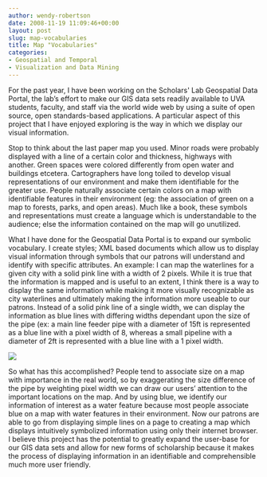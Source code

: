```yaml
---
author: wendy-robertson
date: 2008-11-19 11:09:46+00:00
layout: post
slug: map-vocabularies
title: Map "Vocabularies"
categories:
- Geospatial and Temporal
- Visualization and Data Mining
---
```


For the past year, I have been working on the Scholars' Lab Geospatial Data Portal, the lab’s effort to make our GIS data sets readily available to UVA students, faculty, and staff via the world wide web by using a suite of open source, open standards-based applications. A particular aspect of this project that I have enjoyed exploring is the way in which we display our visual information.







Stop to think about the last paper map you used. Minor roads were probably displayed with a line of a certain color and thickness, highways with another. Green spaces were colored differently from open water and buildings etcetera. Cartographers have long toiled to develop visual representations of our environment and make them identifiable for the greater use. People naturally associate certain colors on a map with identifiable features in their environment (eg: the association of green on a map to forests, parks, and open areas). Much like a book, these symbols and representations must create a language which is understandable to the audience; else the information contained on the map will go unutilized.







What I have done for the Geospatial Data Portal is to expand our symbolic vocabulary. I create styles; XML based documents which allow us to display visual information through symbols that our patrons will understand and identify with specific attributes. An example: I can map the waterlines for a given city with a solid pink line with a width of 2 pixels. While it is true that the information is mapped and is useful to an extent, I think there is a way to display the same information while making it more visually recognizable as city waterlines and ultimately making the information more useable to our patrons. Instead of a solid pink line of a single width, we can display the information as blue lines with differing widths dependant upon the size of the pipe (ex: a main line feeder pipe with a diameter of 15ft is represented as a blue line with a pixel width of 8, whereas a small pipeline with a diameter of 2ft is represented with a blue line with a 1 pixel width.





![](http://people.virginia.edu/~wmr8e/clip_image002.jpg)








So what has this accomplished? People tend to associate size on a map with importance in the real world, so by exaggerating the size difference of the pipe by weighting pixel width we can draw our users’ attention to the important locations on the map. And by using blue, we identify our information of interest as a water feature because most people associate blue on a map with water features in their environment. Now our patrons are able to go from displaying simple lines on a page to creating a map which displays intuitively symbolized information using only their internet browser. I believe this project has the potential to greatly expand the user-base for our GIS data sets and allow for new forms of scholarship because it makes the process of displaying information in an identifiable and comprehensible much more user friendly.



